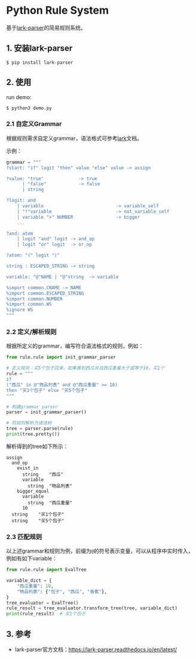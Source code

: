 # Python Rule System

基于[lark-parser](https://github.com/lark-parser/lark)的简易规则系统。

## 1. 安装lark-parser

    $ pip install lark-parser

## 2. 使用

run demo:

    $ python3 demo.py

### 2.1 自定义Grammar

根据规则需求自定义grammar，语法格式可参考[lark](https://lark-parser.readthedocs.io/en/latest)文档。

示例：

```python
grammar = """
?start: "if" logit "then" value "else" value -> assign

?value: "true"             -> true
      | "false"            -> false
      | string

?logit: and
    | variable                           -> variable_self
    | "!"variable                        -> not_variable_self
    | variable ">" NUMBER                -> bigger
    ...

?and: atom
    | logit "and" logit -> and_op
    | logit "or" logit  -> or_op

?atom: "(" logit ")"

string : ESCAPED_STRING -> string

variable: "@"NAME | "@"string  -> variable

%import common.CNAME -> NAME
%import common.ESCAPED_STRING
%import common.NUMBER
%import common.WS
%ignore WS
"""
```

### 2.2 定义/解析规则

根据所定义的grammar，编写符合语法格式的规则，例如：

```python
from rule.rule import init_grammar_parser

# 定义规则：买5个包子回来，如果看到西瓜并且西瓜重量大于或等于10，买1个
rule = """
if
("西瓜" in @"物品列表" and @"西瓜重量" >= 10)
then "买1个包子" else "买5个包子"
"""

# 构建grammar parser
parser = init_grammar_parser()

# 将规则解析为语法树
tree = parser.parse(rule)
print(tree.pretty())
```

解析得到的tree如下所示：

```
assign
  and_op
    exist_in
      string	"西瓜"
      variable
        string	"物品列表"
    bigger_equal
      variable
        string	"西瓜重量"
      10
  string	"买1个包子"
  string	"买5个包子"
```

### 2.3 匹配规则

以上述grammar和规则为例，前缀为`@`的符号表示变量，可以从程序中实时传入，例如有如下variable：

```python
from rule.rule import EvalTree

variable_dict = {
    "西瓜重量": 10,
    "物品列表": {"包子", "西瓜", "香蕉"},
}
tree_evaluator = EvalTree()
rule_result = tree_evaluator.transform_tree(tree, variable_dict)
print(rule_result)  # 买1个包子
```

## 3. 参考

- lark-parser官方文档：<https://lark-parser.readthedocs.io/en/latest/>
